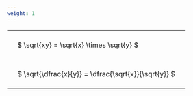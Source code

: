 ```yaml
---
weight: 1
---
```


<style type="text/css">
#T_bb143 th.col_heading {
  text-align: left;
  font-size: 1em;
}
#T_bb143 td {
  text-align: left;
  font-size: 1em;
  padding: 1.5em;
}
</style>
<table id="T_bb143">
  <thead>
  </thead>
  <tbody>
    <tr>
      <td id="T_bb143_row0_col0" class="data row0 col0" >$ \sqrt{xy} = \sqrt{x} \times \sqrt{y} $</td>
    </tr>
    <tr>
      <td id="T_bb143_row1_col0" class="data row1 col0" >$ \sqrt{\dfrac{x}{y}} = \dfrac{\sqrt{x}}{\sqrt{y}} $</td>
    </tr>
  </tbody>
</table>
